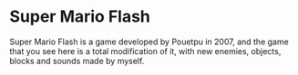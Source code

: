 # Super Mario Flash

Super Mario Flash is a game developed by Pouetpu in 2007, and the game that you see here is a total modification of it,
with new enemies, objects, blocks and sounds made by myself.
